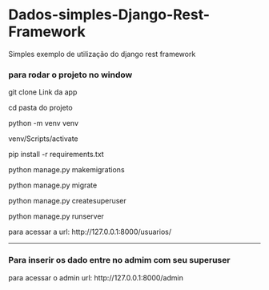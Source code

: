 # Dados-simples-Django-Rest-Framework
Simples exemplo de utilização do django rest framework
 <h3>para  rodar o projeto no window</h3>
<p align="justify">  git clone Link da app</p>
<p align="justify">cd pasta do projeto</p>
<p align="justify">python -m venv venv</p>
<p align="justify">venv/Scripts/activate</p>
<p align="justify">pip install -r requirements.txt</p>
<p align="justify">python manage.py makemigrations </p>
<p align="justify">python manage.py migrate</p>
<p align="justify">python manage.py createsuperuser</p>
<p align="justify">python manage.py runserver</p>
<p align="justify">para acessar a url: http://127.0.0.1:8000/usuarios/</p>
<hr/>
<h3>Para inserir os dado entre no admim com seu superuser</h3>
<p align="justify">para acessar o admin url: http://127.0.0.1:8000/admin</p>
